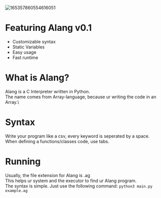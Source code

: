 ![165357860554616051](https://user-images.githubusercontent.com/89941741/170521171-b6e9018b-8f78-4cd5-a7a7-9af65a26ea08.png)
# Featuring Alang v0.1
- Customizable syntax
- Static Variables
- Easy usage
- Fast runtime
# What is Alang?
Alang is a C Interpreter written in Python.\
The name comes from Array-language, because ur writing the code in an Array.\
# Syntax
Write your program like a csv, every keyword is seperated by a space.\
When defining a functions/classes code, use tabs.
# Running
Usually, the file extension for Alang is .ag\
This helps ur system and the executor to find ur Alang program.\
The syntax is simple. Just use the following command:
`python3 main.py example.ag`
